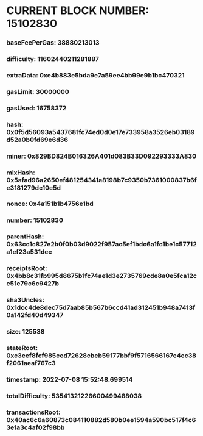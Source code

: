 # CURRENT BLOCK NUMBER: 15102830

### baseFeePerGas: 38880213013
### difficulty: 11602440211281887
### extraData: 0xe4b883e5bda9e7a59ee4bb99e9b1bc470321
### gasLimit: 30000000
### gasUsed: 16758372
### hash: 0x0f5d56093a5437681fc74ed0d0e17e733958a3526eb03189d52a0b0fd69e6d36
### miner: 0x829BD824B016326A401d083B33D092293333A830
### mixHash: 0x5afad96a2650ef481254341a8198b7c9350b7361000837b6fe3181279dc10e5d
### nonce: 0x4a151b1b4756e1bd
### number: 15102830
### parentHash: 0x63cc1c827e2b0f0b03d9022f957ac5ef1bdc6a1fc1be1c57712a1ef23a531dec
### receiptsRoot: 0x4bb8c31fb995d8675b1fc74ae1d3e2735769cde8a0e5fca12ce51e79c6c9427b
### sha3Uncles: 0x1dcc4de8dec75d7aab85b567b6ccd41ad312451b948a7413f0a142fd40d49347
### size: 125538
### stateRoot: 0xc3eef8fcf985ced72628cbeb59177bbf9f5716566167e4ec38f2061aeaf767c3
### timestamp: 2022-07-08 15:52:48.699514
### totalDifficulty: 53541321226600499488038
### transactionsRoot: 0x40ac6c6a60873c084110882d580b0ee1594a590bc517f4c63e1a3c4af02f98bb
